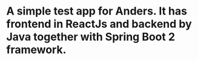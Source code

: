 # A simple test app for Anders. It has frontend in ReactJs and backend by Java together with Spring Boot 2 framework.